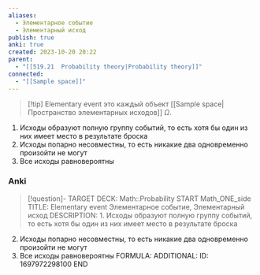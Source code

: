 ```yaml
---
aliases:
  - Элементарное событие
  - Элементарный исход
publish: true
anki: true
created: 2023-10-20 20:22
parent:
  - "[[519.21  Probability theory|Probability theory]]"
connected:
  - "[[Sample space]]"
---
```


> [!tip] Elementary event
это каждый объект [[Sample space|Пространство элементарных исходов]]  $\Omega$.

1. Исходы образуют полную группу событий, то есть хотя бы один из них имеет место в результате броска
2. Исходы попарно несовместны, то есть никакие два одновременно произойти не могут
3. Все исходы равновероятны



### Anki
> [!question]-
TARGET DECK: Math::Probability
START
Math_ONE_side
TITLE: Elementary event
Элементарное событие, Элементарный исход
DESCRIPTION: 1. Исходы образуют полную группу событий, то есть хотя бы один из них имеет место в результате броска
2. Исходы попарно несовместны, то есть никакие два одновременно произойти не могут
3. Все исходы равновероятны
FORMULA: 
ADDITIONAL:
ID: 1697972298100
END